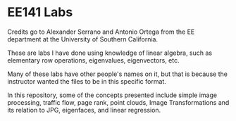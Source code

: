 # EE141 Labs
Credits go to Alexander Serrano and Antonio Ortega from the EE department at the University of Southern California. 

These are labs I have done using knowledge of linear algebra, such as elementary row operations, eigenvalues, eigenvectors, etc.

Many of these labs have other people's names on it, but that is because the instructor wanted the files to be in this specific format. 

In this repository, some of the concepts presented include simple image processing, traffic flow, page rank, point clouds, Image Transformations and its relation to JPG, eigenfaces, and linear regression.
